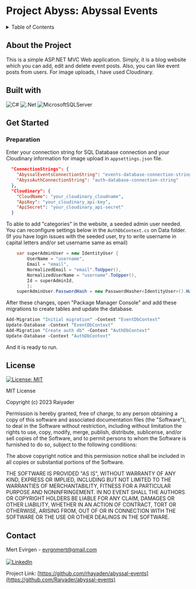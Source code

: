 # Project Abyss: Abyssal Events

<details>
  <summary>Table of Contents</summary>
  <ul>
    <li>
      <a href="#about-the-project">About The Project</a>
      <ul>
        <li><a href="#built-with">Built With</a></li>
      </ul>
    </li>
    <li>
      <a href="#get-started">Get Started</a>
      <ul>
        <li><a href="#preparation">Preparation</a></li>
      </ul>
    </li>
    <li><a href="#license">License</a></li>
    <li><a href="#contact">Contact</a></li>
  </ul>
</details>

## About the Project

This is a simple ASP.NET MVC Web application. Simply, it is a blog website which you can add, edit and delete event posts. Also, you can like event posts from users. For image uploads, I have used Cloudinary.

## Built with

![C#](https://img.shields.io/badge/c%23-%23239120.svg?style=for-the-badge&logo=c-sharp&logoColor=white)
![.Net](https://img.shields.io/badge/.NET-5C2D91?style=for-the-badge&logo=.net&logoColor=white)
![MicrosoftSQLServer](https://img.shields.io/badge/Microsoft%20SQL%20Server-CC2927?style=for-the-badge&logo=microsoft%20sql%20server&logoColor=white)

## Get Started

### Preparation

Enter your connection string for SQL Database connection and your Cloudinary information for image upload in `appsettings.json` file.

```json
  "ConnectionStrings": {
    "AbyssalEventsConnectionString": "events-database-connection-string",
    "AbyssAuthConnectionString": "auth-database-connection-string"
  },
  "Cloudinary": {
    "CloudName": "your_cloudinary_cloudname",
    "ApiKey": "your_cloudinary_api-key",
    "ApiSecret": "your_cloudinary_api-secret"
  }
```

To able to add "categories" in the website, a seeded admin user needed. You can reconfigure settings below in the `AuthDbContext.cs` on Data folder.
(If you have login issues with the seeded user, try to write username in capital letters and/or set username same as email)

```cs
    var superAdminUser = new IdentityUser {
        UserName = "username",
        Email = "email",
        NormalizedEmail = "email".ToUpper(),
        NormalizedUserName = "username".ToUpper(),
        Id = superAdminId,
        };
    superAdminUser.PasswordHash = new PasswordHasher<IdentityUser>().HashPassword(superAdminUser, "password");
```

After these changes, open "Package Manager Console" and add these migrations to create tables and update the database.

```pm
Add-Migration "Initial migration" -Context "EventDbContext"
Update-Database -Context "EventDbContext"
Add-Migration "Create auth db" -Context "AuthDbContext"
Update-Database -Context "AuthDbContext"
```

And it is ready to run.

## License

[![License: MIT](https://img.shields.io/badge/License-MIT-yellow.svg)](https://opensource.org/licenses/MIT)

MIT License

Copyright (c) 2023 Raiyader

Permission is hereby granted, free of charge, to any person obtaining a copy
of this software and associated documentation files (the "Software"), to deal
in the Software without restriction, including without limitation the rights
to use, copy, modify, merge, publish, distribute, sublicense, and/or sell
copies of the Software, and to permit persons to whom the Software is
furnished to do so, subject to the following conditions:

The above copyright notice and this permission notice shall be included in all
copies or substantial portions of the Software.

THE SOFTWARE IS PROVIDED "AS IS", WITHOUT WARRANTY OF ANY KIND, EXPRESS OR
IMPLIED, INCLUDING BUT NOT LIMITED TO THE WARRANTIES OF MERCHANTABILITY,
FITNESS FOR A PARTICULAR PURPOSE AND NONINFRINGEMENT. IN NO EVENT SHALL THE
AUTHORS OR COPYRIGHT HOLDERS BE LIABLE FOR ANY CLAIM, DAMAGES OR OTHER
LIABILITY, WHETHER IN AN ACTION OF CONTRACT, TORT OR OTHERWISE, ARISING FROM,
OUT OF OR IN CONNECTION WITH THE SOFTWARE OR THE USE OR OTHER DEALINGS IN THE
SOFTWARE.

## Contact

Mert Evirgen - evrgnmert@gmail.com<br><br>
[![LinkedIn](https://img.shields.io/badge/linkedin-%230077B5.svg?style=for-the-badge&logo=linkedin&logoColor=white)](https://www.linkedin.com/in/evirgenmert/)

Project Link: [https://github.com/rhayaden/abyssal-events](https://github.com/Raiyader/abyssal-events)
